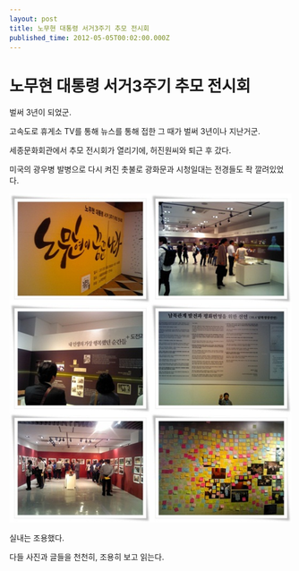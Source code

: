 ```yaml
---
layout: post
title: 노무현 대통령 서거3주기 추모 전시회
published_time: 2012-05-05T00:02:00.000Z
---
```


# 노무현 대통령 서거3주기 추모 전시회


벌써 3년이 되었군.

고속도로 휴게소 TV를 통해 뉴스를 통해 접한 그 때가 벌써 3년이나 지난거군.

세종문화회관에서 추모 전시회가 열리기에, 허진원씨와 퇴근 후 갔다.

미국의 광우병 발병으로 다시 켜진 촛불로 광화문과 시청일대는 전경들도 좍 깔려있었다.

![](../pds/201205/04/80/a0109780_4fa3180a54be6.jpg)

실내는 조용했다.

다들 사진과 글들을 천천히, 조용히 보고 읽는다.


